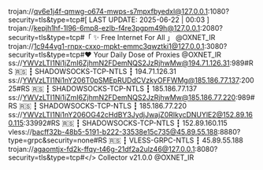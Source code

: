 trojan://qv6e1j4f-qmwg-o674-mwps-s7mpxfbyedxl@127.0.0.1:1080?security=tls&type=tcp#[ LAST UPDATE: 2025-06-22 | 00:03 ]
trojan://kepjh1hf-1l96-6mp8-ezlb-f4re3pgpm49h@127.0.0.1:2080?security=tls&type=tcp#「 ✨ Free Internet For All 」 @OXNET_IR
trojan://1c944vg1-rnpx-cxxo-mpkt-emmc3qwztki1@127.0.0.1:3080?security=tls&type=tcp#❤️ Your Daily Dose of Proxies @OXNET_IR
ss://YWVzLTI1Ni1jZmI6ZjhmN2FDemNQS2JzRjhwMw@194.71.126.31:989#RS 🇷🇸 ┇ SHADOWSOCKS-TCP-NTLS ┇ 194.71.126.31
ss://YWVzLTI1Ni1nY206T0pSMEpRUDdCVzkyOFFWMg@185.186.77.137:20025#RS 🇷🇸 ┇ SHADOWSOCKS-TCP-NTLS ┇ 185.186.77.137
ss://YWVzLTI1Ni1jZmI6ZjhmN2FDemNQS2JzRjhwMw@185.186.77.220:989#RS 🇷🇸 ┇ SHADOWSOCKS-TCP-NTLS ┇ 185.186.77.220
ss://YWVzLTI1Ni1nY206OG42cHdBY3JydjJwajZ0RlkycDNUYlE2@152.89.160.115:33992#RS 🇷🇸 ┇ SHADOWSOCKS-TCP-NTLS ┇ 152.89.160.115
vless://bacff32b-48b5-5191-b222-33538e15c735@45.89.55.188:8880?type=grpc&security=none#RS 🇷🇸 ┇ VLESS-GRPC-NTLS ┇ 45.89.55.188
trojan://agaomtjx-fd2k-ffqy-t46g-21df2a2ulz46@127.0.0.1:8080?security=tls&type=tcp#</> Collector v21.0.0 @OXNET_IR
